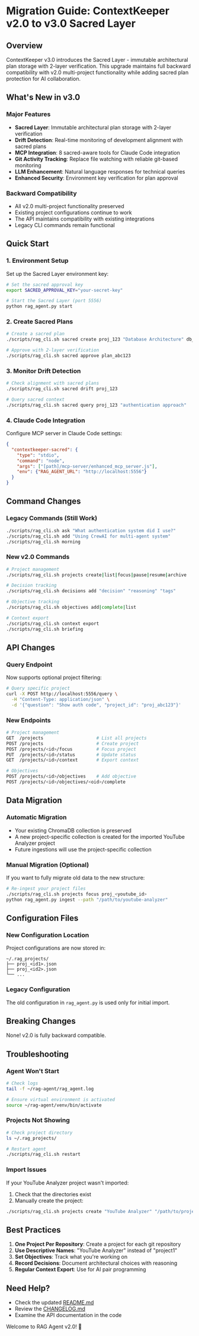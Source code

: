 # Migration Guide: ContextKeeper v2.0 to v3.0 Sacred Layer

## Overview

ContextKeeper v3.0 introduces the Sacred Layer - immutable architectural plan storage with 2-layer verification. This upgrade maintains full backward compatibility with v2.0 multi-project functionality while adding sacred plan protection for AI collaboration.

## What's New in v3.0

### Major Features
- **Sacred Layer**: Immutable architectural plan storage with 2-layer verification
- **Drift Detection**: Real-time monitoring of development alignment with sacred plans
- **MCP Integration**: 8 sacred-aware tools for Claude Code integration
- **Git Activity Tracking**: Replace file watching with reliable git-based monitoring
- **LLM Enhancement**: Natural language responses for technical queries
- **Enhanced Security**: Environment key verification for plan approval

### Backward Compatibility
- All v2.0 multi-project functionality preserved
- Existing project configurations continue to work
- The API maintains compatibility with existing integrations
- Legacy CLI commands remain functional

## Quick Start

### 1. Environment Setup
Set up the Sacred Layer environment key:
```bash
# Set the sacred approval key
export SACRED_APPROVAL_KEY="your-secret-key"

# Start the Sacred Layer (port 5556)
python rag_agent.py start
```

### 2. Create Sacred Plans
```bash
# Create a sacred plan
./scripts/rag_cli.sh sacred create proj_123 "Database Architecture" db_plan.md

# Approve with 2-layer verification
./scripts/rag_cli.sh sacred approve plan_abc123
```

### 3. Monitor Drift Detection
```bash
# Check alignment with sacred plans
./scripts/rag_cli.sh sacred drift proj_123

# Query sacred context
./scripts/rag_cli.sh sacred query proj_123 "authentication approach"
```

### 4. Claude Code Integration
Configure MCP server in Claude Code settings:
```json
{
  "contextkeeper-sacred": {
    "type": "stdio",
    "command": "node",
    "args": ["[path]/mcp-server/enhanced_mcp_server.js"],
    "env": {"RAG_AGENT_URL": "http://localhost:5556"}
  }
}
```

## Command Changes

### Legacy Commands (Still Work)
```bash
./scripts/rag_cli.sh ask "What authentication system did I use?"
./scripts/rag_cli.sh add "Using CrewAI for multi-agent system"
./scripts/rag_cli.sh morning
```

### New v2.0 Commands
```bash
# Project management
./scripts/rag_cli.sh projects create|list|focus|pause|resume|archive

# Decision tracking
./scripts/rag_cli.sh decisions add "decision" "reasoning" "tags"

# Objective tracking
./scripts/rag_cli.sh objectives add|complete|list

# Context export
./scripts/rag_cli.sh context export
./scripts/rag_cli.sh briefing
```

## API Changes

### Query Endpoint
Now supports optional project filtering:
```bash
# Query specific project
curl -X POST http://localhost:5556/query \
  -H "Content-Type: application/json" \
  -d '{"question": "Show auth code", "project_id": "proj_abc123"}'
```

### New Endpoints
```bash
# Project management
GET  /projects                    # List all projects
POST /projects                    # Create project
POST /projects/<id>/focus         # Focus project
PUT  /projects/<id>/status        # Update status
GET  /projects/<id>/context       # Export context

# Objectives
POST /projects/<id>/objectives    # Add objective
POST /projects/<id>/objectives/<oid>/complete
```

## Data Migration

### Automatic Migration
- Your existing ChromaDB collection is preserved
- A new project-specific collection is created for the imported YouTube Analyzer project
- Future ingestions will use the project-specific collection

### Manual Migration (Optional)
If you want to fully migrate old data to the new structure:
```bash
# Re-ingest your project files
./scripts/rag_cli.sh projects focus proj_<youtube_id>
python rag_agent.py ingest --path "/path/to/youtube-analyzer"
```

## Configuration Files

### New Configuration Location
Project configurations are now stored in:
```
~/.rag_projects/
├── proj_<id1>.json
├── proj_<id2>.json
└── ...
```

### Legacy Configuration
The old configuration in `rag_agent.py` is used only for initial import.

## Breaking Changes

None! v2.0 is fully backward compatible.

## Troubleshooting

### Agent Won't Start
```bash
# Check logs
tail -f ~/rag-agent/rag_agent.log

# Ensure virtual environment is activated
source ~/rag-agent/venv/bin/activate
```

### Projects Not Showing
```bash
# Check project directory
ls ~/.rag_projects/

# Restart agent
./scripts/rag_cli.sh restart
```

### Import Issues
If your YouTube Analyzer project wasn't imported:
1. Check that the directories exist
2. Manually create the project:
```bash
./scripts/rag_cli.sh projects create "YouTube Analyzer" "/path/to/project"
```

## Best Practices

1. **One Project Per Repository**: Create a project for each git repository
2. **Use Descriptive Names**: "YouTube Analyzer" instead of "project1"
3. **Set Objectives**: Track what you're working on
4. **Record Decisions**: Document architectural choices with reasoning
5. **Regular Context Export**: Use for AI pair programming

## Need Help?

- Check the updated [README.md](README.md)
- Review the [CHANGELOG.md](CHANGELOG.md)
- Examine the API documentation in the code

Welcome to RAG Agent v2.0! 🎉